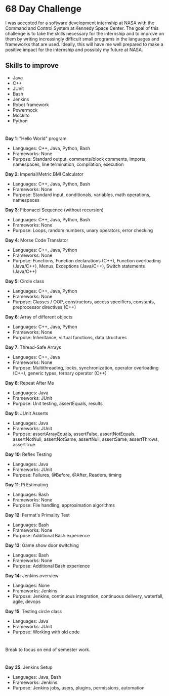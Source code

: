 # 68 Day Challenge
I was accepted for a software development internship at NASA with the Command and Control System at Kennedy Space Center.
The goal of this challenge is to take the skills necessary for the internship and to improve on them by writing increasingly difficult 
small programs in the languages and frameworks that are used. Ideally, this will have me well prepared to make a positive impact
for the internship and possibly my future at NASA.

## Skills to improve
* Java
* C++
* JUnit
* Bash
* Jenkins
* Robot framework
* Powermock
* Mockito
* Python

#

**Day 1**: "Hello World" program
* Languages: C++, Java, Python, Bash
* Frameworks: None
* Purpose: Standard output, comments/block comments, imports, namespaces, line termination, compilation, execution

**Day 2**: Imperial/Metric BMI Calculator
* Languages: C++, Java, Python, Bash
* Frameworks: None
* Purpose: Standard input, conditionals, variables, math operations, namespaces

**Day 3**: Fibonacci Sequence (without recursion)
* Languages: C++, Java, Python, Bash
* Frameworks: None
* Purpose: Loops, random numbers, unary operators, error checking

**Day 4**: Morse Code Translator
* Languages: C++, Java, Python
* Frameworks: None
* Purpose: Functions, Function declarations (C++), Function overloading (Java/C++), Menus, Exceptions (Java/C++), Switch statements (Java/C++)

**Day 5**: Circle class
* Languages: C++, Java, Python
* Frameworks: None
* Purpose: Classes / OOP, constructors, access specifiers, constants, preprocessor directives (C++)

**Day 6**: Array of different objects
* Languages: C++, Java, Python
* Frameworks: None
* Purpose: Inheritance, virtual functions, data structures

**Day 7**: Thread-Safe Arrays
* Languages: C++, Java
* Frameworks: None
* Purpose: Multithreading, locks, synchronization, operator overloading (C++), generic types, ternary operator (C++)

**Day 8**: Repeat After Me
* Languages: Java
* Frameworks: JUnit
* Purpose: Unit testing, assertEquals, results

**Day 9**: JUnit Asserts
* Languages: Java
* Frameworks: JUnit
* Purpose: assertArrayEquals, assertFalse, assertNotEquals, assertNotNull, assertNotSame, assertNull, assertSame, assertThrows, assertTrue

**Day 10**: Reflex Testing
* Languages: Java
* Frameworks: JUnit
* Purpose: Failures, @Before, @After, Readers, timing

**Day 11**: Pi Estimating
* Languages: Bash
* Frameworks: None
* Purpose: File handling, approximation algorithms

**Day 12**: Fermat's Primality Test
* Languages: Bash
* Frameworks: None
* Purpose: Additional Bash experience

**Day 13**: Game show door switching
* Languages: Bash
* Frameworks: None
* Purpose: Additional Bash experience

**Day 14**: Jenkins overview
* Languages: None
* Frameworks: Jenkins
* Purpose: Jenkins, continuous integration, continuous delivery, waterfall, agile, devops

**Day 15**: Testing circle class
* Languages: Java
* Frameworks: JUnit
* Purpose: Working with old code

#

Break to focus on end of semester work.

#

**Day 35**: Jenkins Setup
* Languages: Java, Bash
* Frameworks: Jenkins
* Purpose: Jenkins jobs, users, plugins, permissions, automation
